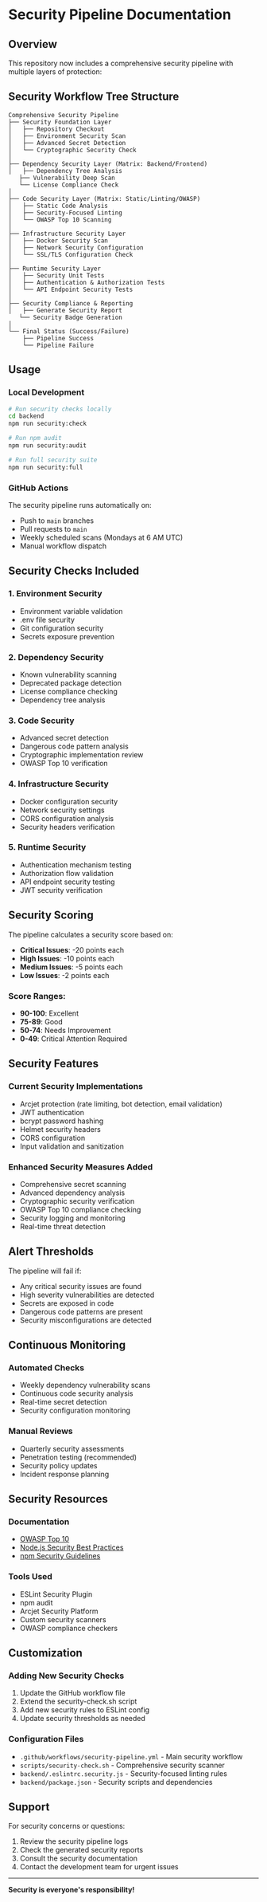 # Security Pipeline Documentation

## Overview
This repository now includes a comprehensive security pipeline with multiple layers of protection:

## Security Workflow Tree Structure

```
Comprehensive Security Pipeline
├── Security Foundation Layer
│   ├── Repository Checkout
│   ├── Environment Security Scan
│   ├── Advanced Secret Detection
│   └── Cryptographic Security Check
│
├── Dependency Security Layer (Matrix: Backend/Frontend)
│   ├── Dependency Tree Analysis
   ├── Vulnerability Deep Scan
   └── License Compliance Check
│
├── Code Security Layer (Matrix: Static/Linting/OWASP)
│   ├── Static Code Analysis
│   ├── Security-Focused Linting
│   └── OWASP Top 10 Scanning
│
├── Infrastructure Security Layer
│   ├── Docker Security Scan
│   ├── Network Security Configuration
│   └── SSL/TLS Configuration Check
│
├── Runtime Security Layer
│   ├── Security Unit Tests
│   ├── Authentication & Authorization Tests
│   └── API Endpoint Security Tests
│
├── Security Compliance & Reporting
│   ├── Generate Security Report
   └── Security Badge Generation
│
└── Final Status (Success/Failure)
    ├── Pipeline Success
    └── Pipeline Failure
```

## Usage

### Local Development
```bash
# Run security checks locally
cd backend
npm run security:check

# Run npm audit
npm run security:audit

# Run full security suite
npm run security:full
```

### GitHub Actions
The security pipeline runs automatically on:
- Push to `main` branches
- Pull requests to `main`
- Weekly scheduled scans (Mondays at 6 AM UTC)
- Manual workflow dispatch

## Security Checks Included

### 1. Environment Security
- Environment variable validation
- .env file security
- Git configuration security
- Secrets exposure prevention

### 2. Dependency Security
- Known vulnerability scanning
- Deprecated package detection
- License compliance checking
- Dependency tree analysis

### 3. Code Security
- Advanced secret detection
- Dangerous code pattern analysis
- Cryptographic implementation review
- OWASP Top 10 verification

### 4. Infrastructure Security
- Docker configuration security
- Network security settings
- CORS configuration analysis
- Security headers verification

### 5. Runtime Security
- Authentication mechanism testing
- Authorization flow validation
- API endpoint security testing
- JWT security verification

## Security Scoring

The pipeline calculates a security score based on:
- **Critical Issues**: -20 points each
- **High Issues**: -10 points each
- **Medium Issues**: -5 points each
- **Low Issues**: -2 points each

### Score Ranges:
- **90-100**: Excellent
- **75-89**: Good
- **50-74**: Needs Improvement
- **0-49**: Critical Attention Required

## Security Features

### Current Security Implementations
- Arcjet protection (rate limiting, bot detection, email validation)
- JWT authentication
- bcrypt password hashing
- Helmet security headers
- CORS configuration
- Input validation and sanitization

### Enhanced Security Measures Added
- Comprehensive secret scanning
- Advanced dependency analysis
- Cryptographic security verification
- OWASP Top 10 compliance checking
- Security logging and monitoring
- Real-time threat detection

## Alert Thresholds

The pipeline will fail if:
- Any critical security issues are found
- High severity vulnerabilities are detected
- Secrets are exposed in code
- Dangerous code patterns are present
- Security misconfigurations are detected

## Continuous Monitoring

### Automated Checks
- Weekly dependency vulnerability scans
- Continuous code security analysis
- Real-time secret detection
- Security configuration monitoring

### Manual Reviews
- Quarterly security assessments
- Penetration testing (recommended)
- Security policy updates
- Incident response planning

## Security Resources

### Documentation
- [OWASP Top 10](https://owasp.org/www-project-top-ten/)
- [Node.js Security Best Practices](https://nodejs.org/en/docs/guides/security/)
- [npm Security Guidelines](https://docs.npmjs.com/security)

### Tools Used
- ESLint Security Plugin
- npm audit
- Arcjet Security Platform
- Custom security scanners
- OWASP compliance checkers

## Customization

### Adding New Security Checks
1. Update the GitHub workflow file
2. Extend the security-check.sh script
3. Add new security rules to ESLint config
4. Update security thresholds as needed

### Configuration Files
- `.github/workflows/security-pipeline.yml` - Main security workflow
- `scripts/security-check.sh` - Comprehensive security scanner
- `backend/.eslintrc.security.js` - Security-focused linting rules
- `backend/package.json` - Security scripts and dependencies

## Support

For security concerns or questions:
1. Review the security pipeline logs
2. Check the generated security reports
3. Consult the security documentation
4. Contact the development team for urgent issues

---

**Security is everyone's responsibility!**